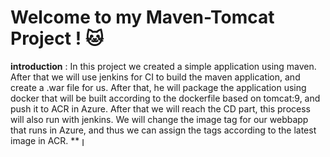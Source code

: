 # Welcome to my Maven-Tomcat Project ! 🐱
**introduction** :
In this project we created a simple application using maven.
After that we will use jenkins for CI to build the maven application, and create a .war file for us.
After that, he will package the application using docker that will be built according to the dockerfile based on tomcat:9, and push it to ACR in Azure.
After that we will reach the CD part, this process will also run with jenkins.
We will change the image tag for our webbapp that runs in Azure, and thus we can assign the tags according to the latest image in ACR.
** ן
